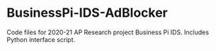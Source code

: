 # BusinessPi-IDS-AdBlocker
Code files for 2020-21 AP Research project Business Pi IDS. Includes Python interface script.
